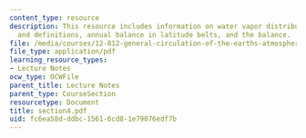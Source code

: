 ```yaml
---
content_type: resource
description: This resource includes information on water vapor distribution, equations
  and definitions, annual balance in latitude belts, and the balance.
file: /media/courses/12-812-general-circulation-of-the-earths-atmosphere-fall-2005/fc6ea58dddbc15616cd81e79076edf7b_section4.pdf
file_type: application/pdf
learning_resource_types:
- Lecture Notes
ocw_type: OCWFile
parent_title: Lecture Notes
parent_type: CourseSection
resourcetype: Document
title: section4.pdf
uid: fc6ea58d-ddbc-1561-6cd8-1e79076edf7b
---
```

